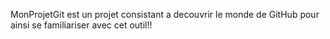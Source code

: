 MonProjetGit est un projet consistant a decouvrir le monde de GitHub pour ainsi se familiariser avec cet outil!!